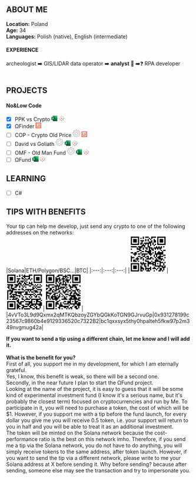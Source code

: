 ## ABOUT ME
<b>Location:</b> Poland<br>
<b>Age:</b> 34<br>
**Languages:** Polish (native), English (intermediate)

#### EXPERIENCE
archeologist ➡️ GIS/LIDAR data operator ➡️ <b>analyst</b> 🏦 ➡️❓ RPA developer
<br><br>

## PROJECTS
#### No&Low Code
- [x] PPK vs Crypto <img src="/excel.svg" height="15">  <img src="/tableau.png" height="15">
- [x] ΩFinder <img src="/uipath.svg" height="15">
- [ ] COP - Crypto Old Price <img src="/gear_black.gif" height="20"> <img src="/uipath.svg" height="15">
- [ ] David vs Goliath <img src="/gear_black.gif" height="20"> <img src="/excel.svg" height="15">  <img src="/tableau.png" height="15">
- [ ] OMF - Old Man Fund <img src="/gear_black.gif" height="20"> <img src="/excel.svg" height="15">  <img src="/tableau.png" height="15">
- [ ] ΩFund <img src="/excel.svg" height="15">  <img src="/tableau.png" height="15">
## LEARNING
- [ ] C#

## TIPS WITH BENEFITS
Your tip can help me develop, just send any crypto to one of the following addresses on the networks:<br>
|Solana|ETH/Polygon/BSC...|BTC|
|:---:|:---:|:---:|
|<img src="/solanaQR.png" width=100px>|<img src="/ethQR.png" width=100px>|<img src="/btcQR.png" width=100px>|
|4vVTo3L9d9Qxmx2qMTKQbzoyZGYbQGkKoTGN9GJrvuGp|0x931278199c23567c9860b4e9129336520c7322B2|bc1qxxsyx5thy0hpalteh5fkw97p2m349nvgmug42a|

**If you want to send a tip using a different chain, let me know and I will add it.**<br><br>
**What is the benefit for you?** <br>
First of all, you support me in my development, for which I am eternally grateful.<br>
Yes, I know, this benefit is weak, so there will be a second one.<br>
Secondly, in the near future I plan to start the ΩFund project.<br>
Looking at the name of the project, it is easy to guess that it will be some kind of experimental investment fund (I know it's a serious name, but it's probably the closest term) focused on cryptocurrencies and run by Me. To participate in it, you will need to purchase a token, the cost of which will be $1. However, if you support me with a tip before the fund launch, for every dollar you give me you will receive 0.5 token, i.e. your support will return to you in half and you will be able to treat it as an additional investment.<br>
The token will be minted on the Solana network because the cost-performance ratio is the best on this network imho. Therefore, if you send me a tip via the Solana network, you do not have to do anything, you will simply receive tokens to the same address, after token launch. However, if you want to send the tip via a different network, please write to me your Solana address at X before sending it. Why before sending? because after sending, someone else may see the transaction and try to impersonate you.
